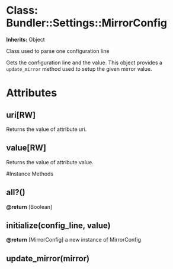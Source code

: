 # Class: Bundler::Settings::MirrorConfig
**Inherits:** Object
    

Class used to parse one configuration line

Gets the configuration line and the value.
    This object provides a `update_mirror` method
    used to setup the given mirror value.


# Attributes
## uri[RW] [](#attribute-i-uri)
Returns the value of attribute uri.

## value[RW] [](#attribute-i-value)
Returns the value of attribute value.


#Instance Methods
## all?() [](#method-i-all?)

**@return** [Boolean] 

## initialize(config_line, value) [](#method-i-initialize)

**@return** [MirrorConfig] a new instance of MirrorConfig

## update_mirror(mirror) [](#method-i-update_mirror)


